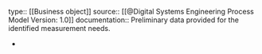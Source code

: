 type:: [[Business object]]
source:: [[@Digital Systems Engineering Process Model Version: 1.0]]
documentation:: Preliminary data provided for the identified measurement needs.

-